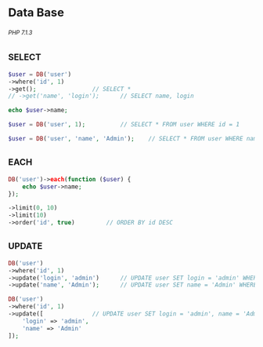 # <sub>Data Base</sub>
###### <sup>PHP 7.1.3</sup>

## <sub>SELECT</sub>

```php
$user = DB('user')
->where('id', 1)
->get();				// SELECT *
// ->get('name', 'login');		// SELECT name, login

echo $user->name;
```

```php
$user = DB('user', 1);			// SELECT * FROM user WHERE id = 1
```

```php
$user = DB('user', 'name', 'Admin');	// SELECT * FROM user WHERE name = 'Admin'
```

## <sub>EACH</sub>

```php
DB('user')->each(function ($user) {
	echo $user->name;
});
```

```php
->limit(0, 10)
->limit(10)
->order('id', true)			// ORDER BY id DESC
```

## <sub>UPDATE</sub>

```php
DB('user')
->where('id', 1)
->update('login', 'admin')		// UPDATE user SET login = 'admin' WHERE id = 1  
->update('name', 'Admin');		// UPDATE user SET name = 'Admin' WHERE id = 1
```

```php
DB('user')
->where('id', 1)
->update([				// UPDATE user SET login = 'admin', name = 'Admin' WHERE id = 1
	'login' => 'admin',
	'name' => 'Admin'
]);
```